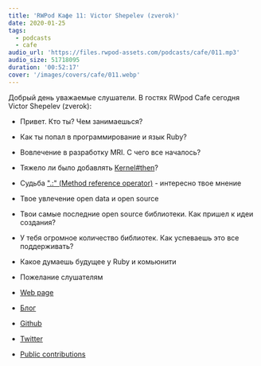 ```yaml
---
title: 'RWPod Кафе 11: Victor Shepelev (zverok)'
date: 2020-01-25
tags:
  - podcasts
  - cafe
audio_url: 'https://files.rwpod-assets.com/podcasts/cafe/011.mp3'
audio_size: 51718095
duration: '00:52:17'
cover: '/images/covers/cafe/011.webp'
---
```


Добрый день уважаемые слушатели. В гостях RWpod Cafe сегодня Victor Shepelev (zverok):

- Привет. Кто ты? Чем занимаешься?
- Как ты попал в программирование и язык Ruby?
- Вовлечение в разработку MRI. С чего все началось?
- Тяжело ли было добавлять [Kernel#then](https://ruby-doc.org/core-mruby/Kernel.html#method-i-then)?
- Судьба [".:" (Method reference operator)](https://blog.saeloun.com/2019/02/26/ruby-2-7-method-shorthand.html) - интересно твое мнение
- Твое увлечение open data и open source
- Твои самые последние open source библиотеки. Как пришел к идеи создания?
- У тебя огромное количество библиотек. Как успеваешь это все поддерживать?
- Какое думаешь будущее у Ruby и комьюнити
- Пожелание слушателям

- [Web page](https://zverok.github.io)
- [Блог](https://zverok.github.io/blog/)
- [Github](https://github.com/zverok)
- [Twitter](https://twitter.com/zverok)
- [Public contributions](https://zverok.github.io/public.html)
